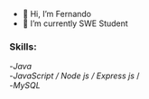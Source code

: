 - 👋 Hi, I’m Fernando
- 🌱 I’m currently SWE Student

<h3>Skills:</h3>

-_Java_\
-_JavaScript / Node js / Express js_ /\
-_MySQL_




